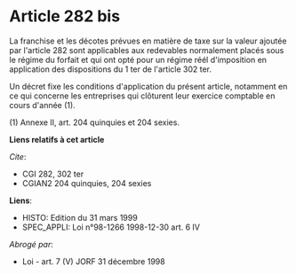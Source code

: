 # Article 282 bis

La franchise et les décotes prévues en matière de taxe sur la valeur ajoutée par l'article 282 sont applicables aux
redevables normalement placés sous le régime du forfait et qui ont opté pour un régime réél d'imposition en application des
dispositions du 1 ter de l'article 302 ter.

Un décret fixe les conditions d'application du présent article, notamment en ce qui concerne les entreprises qui clôturent
leur exercice comptable en cours d'année (1).

(1) Annexe II, art. 204 quinquies et 204 sexies.

**Liens relatifs à cet article**

_Cite_:

  - CGI 282, 302 ter
  - CGIAN2 204 quinquies, 204 sexies

**Liens**:

  - HISTO: Edition du 31 mars 1999
  - SPEC_APPLI: Loi n°98-1266 1998-12-30 art. 6 IV

_Abrogé par_:

  - Loi - art. 7 (V) JORF 31 décembre 1998
